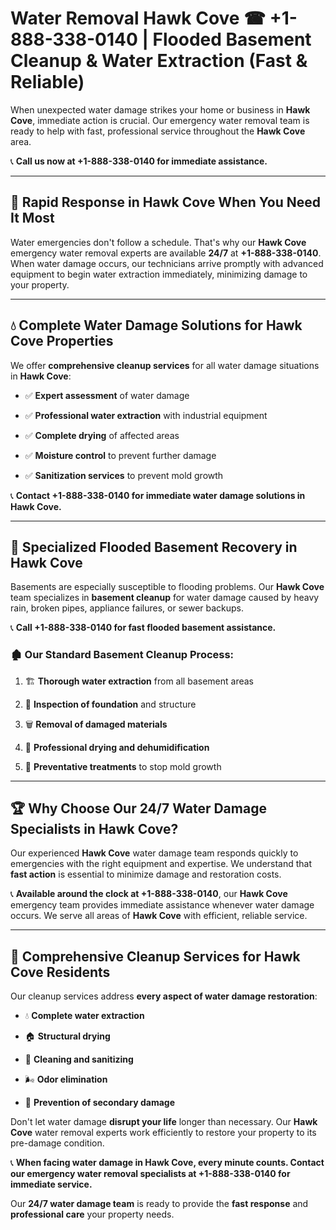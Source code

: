 # Water Removal Hawk Cove ☎ +1-888-338-0140 | Flooded Basement Cleanup & Water Extraction (Fast & Reliable)

When unexpected water damage strikes your home or business in **Hawk Cove**, immediate action is crucial. Our emergency water removal team is ready to help with fast, professional service throughout the **Hawk Cove** area. 

📞 **Call us now at +1-888-338-0140 for immediate assistance.**
---
## 🚀 Rapid Response in Hawk Cove When You Need It Most
Water emergencies don't follow a schedule. That's why our **Hawk Cove** emergency water removal experts are available **24/7** at **+1-888-338-0140**. When water damage occurs, our technicians arrive promptly with advanced equipment to begin water extraction immediately, minimizing damage to your property.
---
## 💧 Complete Water Damage Solutions for Hawk Cove Properties
We offer **comprehensive cleanup services** for all water damage situations in **Hawk Cove**:
- ✅ **Expert assessment** of water damage  
- ✅ **Professional water extraction** with industrial equipment  
- ✅ **Complete drying** of affected areas  
- ✅ **Moisture control** to prevent further damage  
- ✅ **Sanitization services** to prevent mold growth  
📞 **Contact +1-888-338-0140 for immediate water damage solutions in Hawk Cove.**
---
## 🌊 Specialized Flooded Basement Recovery in Hawk Cove
Basements are especially susceptible to flooding problems. Our **Hawk Cove** team specializes in **basement cleanup** for water damage caused by heavy rain, broken pipes, appliance failures, or sewer backups. 
📞 **Call +1-888-338-0140 for fast flooded basement assistance.**
### 🏚️ Our Standard Basement Cleanup Process:
1. 🏗️ **Thorough water extraction** from all basement areas  
2. 🔎 **Inspection of foundation** and structure  
3. 🗑️ **Removal of damaged materials**  
4. 💨 **Professional drying and dehumidification**  
5. 🚫 **Preventative treatments** to stop mold growth  
---
## 🏆 Why Choose Our 24/7 Water Damage Specialists in Hawk Cove?
Our experienced **Hawk Cove** water damage team responds quickly to emergencies with the right equipment and expertise. We understand that **fast action** is essential to minimize damage and restoration costs.
📞 **Available around the clock at +1-888-338-0140**, our **Hawk Cove** emergency team provides immediate assistance whenever water damage occurs. We serve all areas of **Hawk Cove** with efficient, reliable service.
---
## 🧹 Comprehensive Cleanup Services for Hawk Cove Residents
Our cleanup services address **every aspect of water damage restoration**:
- 💧 **Complete water extraction**  
- 🏠 **Structural drying**  
- 🧼 **Cleaning and sanitizing**  
- 🌬️ **Odor elimination**  
- 🚫 **Prevention of secondary damage**  
Don't let water damage **disrupt your life** longer than necessary. Our **Hawk Cove** water removal experts work efficiently to restore your property to its pre-damage condition.
📞 **When facing water damage in Hawk Cove, every minute counts. Contact our emergency water removal specialists at +1-888-338-0140 for immediate service.**
Our **24/7 water damage team** is ready to provide the **fast response** and **professional care** your property needs.
